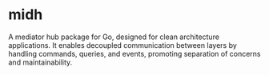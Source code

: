 # midh
A mediator hub package for Go, designed for clean architecture applications. It enables decoupled communication between layers by handling commands, queries, and events, promoting separation of concerns and maintainability.
